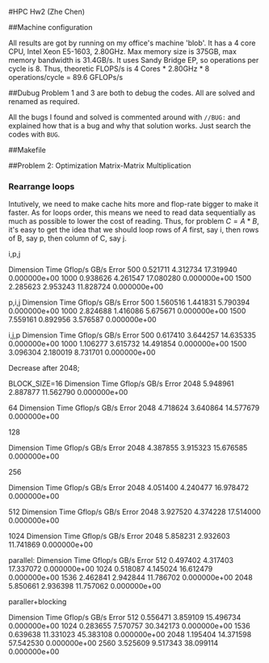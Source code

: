 #HPC Hw2 (Zhe Chen)

##Machine configuration

All results are got by running on my office's machine 'blob'. It has a 4 core CPU, Intel Xeon E5-1603, 2.80GHz. Max memory size is 375GB, max memory bandwidth is 31.4GB/s. It uses Sandy Bridge EP, so operations per cycle is 8. Thus, theoretic FLOPS/s is 4 Cores * 2.80GHz *  8 operations/cycle = 89.6 GFLOPs/s

##Dubug
Problem 1 and 3 are both to debug the codes. All are solved and renamed as required. 

All the bugs I found and solved is commented around with `//BUG:` and explained how that is a bug and why that solution works. Just search the codes with `BUG`.

##Makefile

##Problem 2: Optimization Matrix-Matrix Multiplication

### Rearrange loops

Intutively, we need to make cache hits more and flop-rate bigger to make it faster. As for loops order, this means we need to read data sequentially as much as possible to lower the cost of reading. Thus, for problem $C=A*B$, it's easy to get the idea that we should loop rows of $A$ first, say i, then rows of B, say p, then column of C, say j. 


i,p,j

 Dimension       Time    Gflop/s       GB/s        Error
       500   0.521711   4.312734  17.319940 0.000000e+00
      1000   0.938626   4.261547  17.080280 0.000000e+00
      1500   2.285623   2.953243  11.828724 0.000000e+00
     
p,i,j
Dimension       Time    Gflop/s       GB/s        Error
       500   1.560516   1.441831   5.790394 0.000000e+00
      1000   2.824688   1.416086   5.675671 0.000000e+00
      1500   7.559161   0.892956   3.576587 0.000000e+00
      
i,j,p
 Dimension       Time    Gflop/s       GB/s        Error
       500   0.617410   3.644257  14.635335 0.000000e+00
      1000   1.106277   3.615732  14.491854 0.000000e+00
      1500   3.096304   2.180019   8.731701 0.000000e+00
      

Decrease after 2048;

BLOCK_SIZE=16
 Dimension       Time    Gflop/s       GB/s        Error
      2048   5.948961   2.887877  11.562790 0.000000e+00
      
      
64
 Dimension       Time    Gflop/s       GB/s        Error
      2048   4.718624   3.640864  14.577679 0.000000e+00
      
      

128

 Dimension       Time    Gflop/s       GB/s        Error
      2048   4.387855   3.915323  15.676585 0.000000e+00
      
256

 Dimension       Time    Gflop/s       GB/s        Error
      2048   4.051400   4.240477  16.978472 0.000000e+00
            
512
 Dimension       Time    Gflop/s       GB/s        Error
      2048   3.927520   4.374228  17.514000 0.000000e+00
      
      
1024
 Dimension       Time    Gflop/s       GB/s        Error
      2048   5.858231   2.932603  11.741869 0.000000e+00
      
      
parallel:
 Dimension       Time    Gflop/s       GB/s        Error
       512   0.497402   4.317403  17.337072 0.000000e+00
      1024   0.518087   4.145024  16.612479 0.000000e+00
      1536   2.462841   2.942844  11.786702 0.000000e+00
      2048   5.850661   2.936398  11.757062 0.000000e+00
      
paraller+blocking

 Dimension       Time    Gflop/s       GB/s        Error
       512   0.556471   3.859109  15.496734 0.000000e+00
      1024   0.283655   7.570757  30.342173 0.000000e+00
      1536   0.639638  11.331023  45.383108 0.000000e+00
      2048   1.195404  14.371598  57.542530 0.000000e+00
      2560   3.525609   9.517343  38.099114 0.000000e+00

